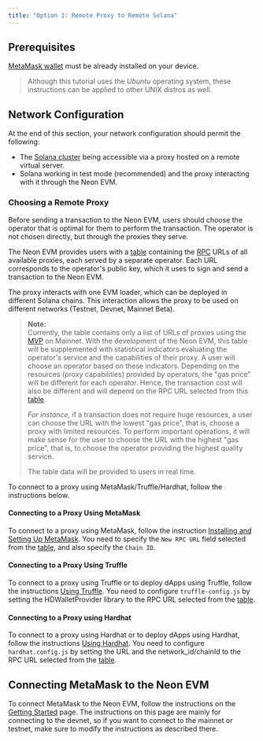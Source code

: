 ```yaml
---
title: "Option 1: Remote Proxy to Remote Solana"
---
```


## Prerequisites

[MetaMask wallet](https://metamask.io/) must be already installed on your device.  

> Although this tutorial uses the *Ubuntu* operating system, these instructions can be applied to other UNIX distros as well.

## Network Configuration
At the end of this section, your network configuration should permit the following:
  * The [Solana cluster](https://docs.solana.com/cluster/overview) being accessible via a proxy hosted on a remote virtual server.
  * Solana working in test mode (recommended) and the proxy interacting with it through the Neon EVM.

### Choosing a Remote Proxy
Before sending a transaction to the Neon EVM, users should choose the operator that is optimal for them to perform the transaction. The operator is not chosen directly, but through the proxies they serve.

The Neon EVM provides users with a [table](clusters/neon_proxy_rpc_endpoints.md) containing the [RPC](about/terminology.md#remote-procedure-call-rpc) URLs of all available proxies, each served by a separate operator. Each URL corresponds to the operator's public key, which it uses to sign and send a transaction to the Neon EVM.

The proxy interacts with one EVM loader, which can be deployed in different Solana chains. This interaction allows the proxy to be used on different networks (Testnet, Devnet, Mainnet Beta).

> **Note:**  
> Currently, the table contains only a list of URLs of proxies using the [MVP](about/terminology.md#minimum-viable-product-mvp) on Mainnet. With the development of the Neon EVM, this table will be supplemented with statistical indicators evaluating the operator's service and the capabilities of their proxy. A user will choose an operator based on these indicators. Depending on the resources (proxy capabilities) provided by operators, the "gas price" will be different for each operator. Hence, the transaction cost will also be different and will depend on the RPC URL selected from this [table](clusters/neon_proxy_rpc_endpoints.md).
>
> *For instance,* if a transaction does not require huge resources, a user can choose the URL with the lowest "gas price", that is, choose a proxy with limited resources. To perform important operations, it will make sense for the user to choose the URL with the highest "gas price", that is, to choose the operator providing the highest quality service.
>
> The table data will be provided to users in real time.

To connect to a proxy using MetaMask/Truffle/Hardhat, follow the instructions below.

#### Connecting to a Proxy Using MetaMask

To connect to a proxy using MetaMask, follow the instruction [Installing and Setting Up MetaMask](wallet/metamask_setup.md). You need to specify the `New RPC URL` field selected from the [table](clusters/neon_proxy_rpc_endpoints.md), and also specify the `Chain ID`.

#### Connecting to a Proxy Using Truffle

To connect to a proxy using Truffle or to deploy dApps using Truffle, follow the instructions [Using Truffle](developing/deploy_facilities/using_truffle.md). You need to configure `truffle-config.js` by setting the HDWalletProvider library to the RPC URL selected from the [table](clusters/neon_proxy_rpc_endpoints.md).

#### Connecting to a Proxy using Hardhat

To connect to a proxy using Hardhat or to deploy dApps using Hardhat, follow the instructions [Using Hardhat](developing/deploy_facilities/using_hardhat.md). You need to configure `hardhat.config.js` by setting the URL and the network_id/chainId to the RPC URL selected from the [table](clusters/neon_proxy_rpc_endpoints.md).

## Connecting MetaMask to the Neon EVM
To connect MetaMask to the Neon EVM, follow the instructions on the [Getting Started](developing/getting_started.md#step-2-connect-metamask-to-the-neon-evm-devnet) page. The instructions on this page are mainly for connecting to the devnet, so if you want to connect to the mainnet or testnet, make sure to modify the instructions as described there.